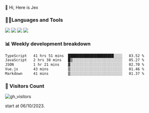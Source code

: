  👋 Hi, Here is Jex

 

### 🧑‍💻Languages and Tools

<code><a href="https://react.dev"><img src="https://api.iconify.design/logos:react.svg" /></a></code>
<code><a href="https://github.com/vuejs/core"><img src="https://api.iconify.design/logos:vue.svg" /></a></code> 
<code><a href="https://github.com/microsoft/TypeScript"><img src="https://api.iconify.design/logos:typescript-icon.svg" /></a></code>
<code><a href="https://threejs.org/"><img src="https://api.iconify.design/logos:threejs.svg" /></a></code>

### 📊 Weekly development breakdown

<!--START_SECTION:waka-->

```txt
TypeScript   41 hrs 51 mins  █████████████████████░░░░   83.52 %
JavaScript   2 hrs 38 mins   █▒░░░░░░░░░░░░░░░░░░░░░░░   05.27 %
JSON         1 hr 21 mins    ▓░░░░░░░░░░░░░░░░░░░░░░░░   02.70 %
Vue.js       43 mins         ▒░░░░░░░░░░░░░░░░░░░░░░░░   01.46 %
Markdown     41 mins         ▒░░░░░░░░░░░░░░░░░░░░░░░░   01.37 %
```

<!--END_SECTION:waka-->


### 👀 Visitors Count

![gh_visitors](https://profile-counter.glitch.me/jexlau/count.svg)

start at 06/10/2023.
